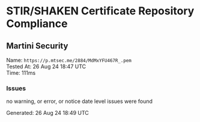 # STIR/SHAKEN Certificate Repository Compliance

## Martini Security

Name: `https://p.mtsec.me/2884/MdMxYFU467R_.pem`\
Tested At: 26 Aug 24 18:47 UTC\
Time: 111ms

### Issues

no warning, or error, or notice date level issues were found

Generated: 26 Aug 24 18:49 UTC
